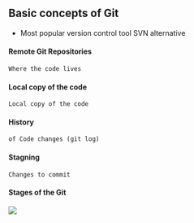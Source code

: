## Basic concepts of Git 

- Most popular version control tool 
           SVN alternative 

#### Remote Git Repositories

    Where the code lives 

#### Local copy of the code

    Local copy of the code 

#### History 

    of Code changes (git log)

#### Stagning

    Changes to commit 


#### Stages of the Git

 

  ![](https://camo.githubusercontent.com/392c9afc00d23669e918cd994f4628518ed7572ae4d34bffb39eabc0dc8a756d/687474703a2f2f6769742d73636d2e636f6d2f666967757265732f3138333333666967303230312d746e2e706e67)